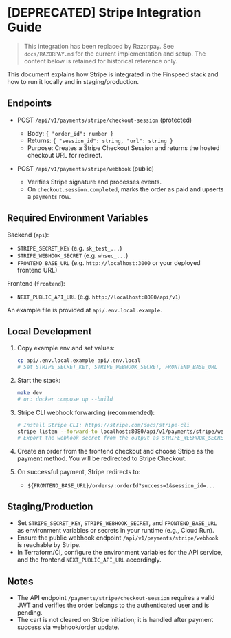 # [DEPRECATED] Stripe Integration Guide

> This integration has been replaced by Razorpay. See `docs/RAZORPAY.md` for the current implementation and setup. The content below is retained for historical reference only.

This document explains how Stripe is integrated in the Finspeed stack and how to run it locally and in staging/production.

## Endpoints

- POST `/api/v1/payments/stripe/checkout-session` (protected)
  - Body: `{ "order_id": number }`
  - Returns: `{ "session_id": string, "url": string }`
  - Purpose: Creates a Stripe Checkout Session and returns the hosted checkout URL for redirect.

- POST `/api/v1/payments/stripe/webhook` (public)
  - Verifies Stripe signature and processes events.
  - On `checkout.session.completed`, marks the order as paid and upserts a `payments` row.

## Required Environment Variables

Backend (`api`):
- `STRIPE_SECRET_KEY` (e.g. `sk_test_...`)
- `STRIPE_WEBHOOK_SECRET` (e.g. `whsec_...`)
- `FRONTEND_BASE_URL` (e.g. `http://localhost:3000` or your deployed frontend URL)

Frontend (`frontend`):
- `NEXT_PUBLIC_API_URL` (e.g. `http://localhost:8080/api/v1`)

An example file is provided at `api/.env.local.example`.

## Local Development

1. Copy example env and set values:
   ```bash
   cp api/.env.local.example api/.env.local
   # Set STRIPE_SECRET_KEY, STRIPE_WEBHOOK_SECRET, FRONTEND_BASE_URL
   ```

2. Start the stack:
   ```bash
   make dev
   # or: docker compose up --build
   ```

3. Stripe CLI webhook forwarding (recommended):
   ```bash
   # Install Stripe CLI: https://stripe.com/docs/stripe-cli
   stripe listen --forward-to localhost:8080/api/v1/payments/stripe/webhook
   # Export the webhook secret from the output as STRIPE_WEBHOOK_SECRET
   ```

4. Create an order from the frontend checkout and choose Stripe as the payment method. You will be redirected to Stripe Checkout.

5. On successful payment, Stripe redirects to:
   - `${FRONTEND_BASE_URL}/orders/:orderId?success=1&session_id=...`

## Staging/Production

- Set `STRIPE_SECRET_KEY`, `STRIPE_WEBHOOK_SECRET`, and `FRONTEND_BASE_URL` as environment variables or secrets in your runtime (e.g., Cloud Run).
- Ensure the public webhook endpoint `/api/v1/payments/stripe/webhook` is reachable by Stripe.
- In Terraform/CI, configure the environment variables for the API service, and the frontend `NEXT_PUBLIC_API_URL` accordingly.

## Notes

- The API endpoint `/payments/stripe/checkout-session` requires a valid JWT and verifies the order belongs to the authenticated user and is pending.
- The cart is not cleared on Stripe initiation; it is handled after payment success via webhook/order update.
